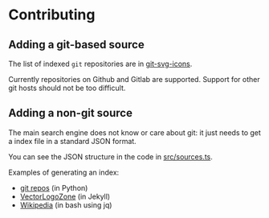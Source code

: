 # Contributing

## Adding a git-based source

The list of indexed `git` repositories are in [git-svg-icons](https://github.com/VectorLogoZone/git-svg-icons/tree/main/data).  

Currently repositories on Github and Gitlab are supported.  Support for other git hosts should not be too difficult.

## Adding a non-git source

The main search engine does not know or care about git: it just needs to get a index file in a standard JSON format.

You can see the JSON structure in the code in [src/sources.ts](https://github.com/VectorLogoZone/logosearch/blob/main/src/sources.ts#L13).

Examples of generating an index:

* [git repos](https://github.com/VectorLogoZone/git-svg-icons/blob/main/bin/loadrepo.py#L234) (in Python)
* [VectorLogoZone](https://github.com/VectorLogoZone/vectorlogozone/blob/main/www/util/searchData.json) (in Jekyll)
* [Wikipedia](https://github.com/VectorLogoZone/wikipedia-svg-logos/blob/main/mediatitles.sh) (in bash using jq)
